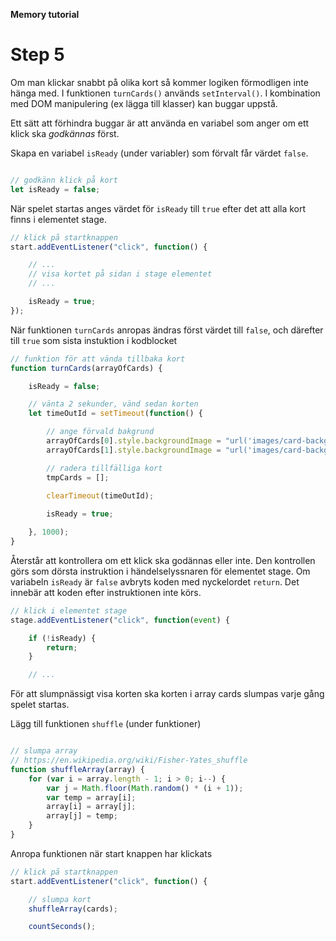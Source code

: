 **Memory tutorial**

# Step 5

Om man klickar snabbt på olika kort så kommer logiken förmodligen inte hänga med. I funktionen `turnCards()` används `setInterval()`.
I kombination med DOM manipulering (ex lägga till klasser) kan buggar uppstå.

Ett sätt att förhindra buggar är att använda en variabel som anger om ett klick ska *godkännas* först.

Skapa en variabel `isReady` (under variabler) som förvalt får värdet `false`.

```js

// godkänn klick på kort 
let isReady = false;

```

När spelet startas anges värdet för `isReady` till `true` efter det att alla kort finns i elementet stage.

```js
// klick på startknappen
start.addEventListener("click", function() {

    // ...
    // visa kortet på sidan i stage elementet
    // ...

    isReady = true;
});

```

När funktionen `turnCards` anropas ändras först värdet till `false`, och därefter till `true` som sista instuktion i kodblocket

```js
// funktion för att vända tillbaka kort
function turnCards(arrayOfCards) {

    isReady = false;

    // vänta 2 sekunder, vänd sedan korten
    let timeOutId = setTimeout(function() {

        // ange förvald bakgrund
        arrayOfCards[0].style.backgroundImage = "url('images/card-background.jpg')";
        arrayOfCards[1].style.backgroundImage = "url('images/card-background.jpg')";

        // radera tillfälliga kort 
        tmpCards = [];

        clearTimeout(timeOutId);
        
        isReady = true;

    }, 1000);
}
```

   
Återstår att kontrollera om ett klick ska godännas eller inte. Den kontrollen görs som dörsta instruktion i händelselyssnaren för elementet stage.
Om variabeln `isReady` är `false` avbryts koden med nyckelordet `return`. Det innebär att koden efter instruktionen inte körs.

```js
// klick i elementet stage
stage.addEventListener("click", function(event) {

    if (!isReady) {
        return;
    }

    // ...

```


För att slumpnässigt visa korten ska korten i array cards slumpas varje gång spelet startas.

Lägg till funktionen `shuffle` (under funktioner)

```js

// slumpa array
// https://en.wikipedia.org/wiki/Fisher-Yates_shuffle
function shuffleArray(array) {
    for (var i = array.length - 1; i > 0; i--) {
        var j = Math.floor(Math.random() * (i + 1));
        var temp = array[i];
        array[i] = array[j];
        array[j] = temp;
    }
}
```

Anropa funktionen när start knappen har klickats

```js
// klick på startknappen
start.addEventListener("click", function() {

    // slumpa kort
    shuffleArray(cards);

    countSeconds();

```